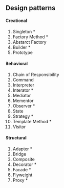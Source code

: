 ## Design patterns

#### Creational
1. Singleton *
2. Factory Method *
3. Abstarct Factory
4. Builder *
5. Prototype
	
#### Behavioral
1. Chain of Responsibility
2. Command
3. Interpreter
4. Interator *
5. Mediator
6. Mementor
7. Observer *
8. State
9. Strategy *
10. Template Method *
11. Visitor

#### Structural
1. Adapter *
2. Bridge
3. Composite
4. Decorator *
5. Facade *
6. Flyweight
7. Proxy *